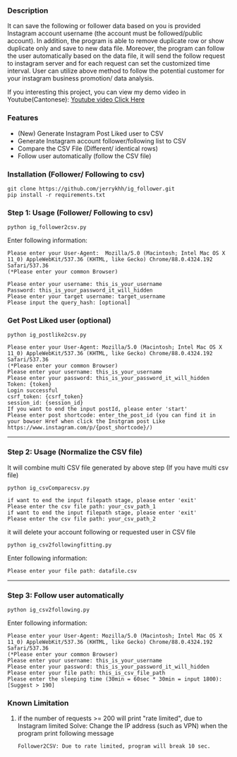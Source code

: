 ### Description
It can save the following or follower data based on you is provided Instagram account username (the account must be followed/public account). In addition, the program is able to remove duplicate row or show duplicate only and save to new data file. Moreover, the program can follow the user automatically based on the data file, it will send the follow request to instagram server and for each request can set the customized time interval. User can utilize above method to follow the potential customer for your instagram business promotion/ data analysis.

If you interesting this project, you can view my demo video in Youtube(Cantonese):
[Youtube video Click Here](https://youtu.be/7SdcSPcPb8c)
### Features
- (New) Generate Instagram Post Liked user to CSV
- Generate Instagram account follower/following list to CSV
- Compare the CSV File (Different/ identical rows)
- Follow user automatically (follow the CSV file)

### Installation (Follower/ Following to csv)
```
git clone https://github.com/jerrykhh/ig_follower.git
pip install -r requirements.txt
```

### Step 1: Usage (Follower/ Following to csv)
```
python ig_follower2csv.py
```
Enter following information:
```
Please enter your User-Agent:  Mozilla/5.0 (Macintosh; Intel Mac OS X 11_0) AppleWebKit/537.36 (KHTML, like Gecko) Chrome/88.0.4324.192 Safari/537.36
(*Please enter your common Browser)

Please enter your username: this_is_your_username
Password: this_is_your_password_it_will_hidden
Please enter your target username: target_username
Please input the query_hash: [optional]
```
###  Get Post Liked user (optional)
```
python ig_postlike2csv.py
```
```
Please enter your User-Agent: Mozilla/5.0 (Macintosh; Intel Mac OS X 11_0) AppleWebKit/537.36 (KHTML, like Gecko) Chrome/88.0.4324.192 Safari/537.36
(*Please enter your common Browser)
Please enter your username: this_is_your_username
Please enter your password: this_is_your_password_it_will_hidden
Token: {token}
Login successful
csrf_token: {csrf_token}
session_id: {session_id}
If you want to end the input postId, please enter 'start'
Please enter post shortcode: enter_the_post_id (you can find it in your bowser Href when click the Instgram post Like https://www.instagram.com/p/{post_shortcode}/)
```

------

### Step 2: Usage (Normalize the CSV file)
It will combine multi CSV file generated by above step (If you have multi csv file)
```
python ig_csvComparecsv.py
```
```
if want to end the input filepath stage, please enter 'exit'
Please enter the csv file path: your_csv_path_1
if want to end the input filepath stage, please enter 'exit'
Please enter the csv file path: your_csv_path_2
```
it will delete your account following or requested user in CSV file
```
python ig_csv2followingfitting.py
```
Enter following information:
```
Please enter your file path: datafile.csv
```
------
### Step 3: Follow user automatically
```
python ig_csv2following.py
```
Enter following information:
```
Please enter your User-Agent: Mozilla/5.0 (Macintosh; Intel Mac OS X 11_0) AppleWebKit/537.36 (KHTML, like Gecko) Chrome/88.0.4324.192 Safari/537.36
(*Please enter your common Browser)
Please enter your username: this_is_your_username
Please enter your password: this_is_your_password_it_will_hidden
Please enter your file path: this_is_csv_file_path
Please enter the sleeping time (30min = 60sec * 30min = input 1800): [Suggest > 190]
```

### Known Limitation

1. if the number of requests >= 200 will print "rate limited", due to Instagram limited
   Solve: Change the IP address (such as VPN) when the program print following message
   ```
   Follower2CSV: Due to rate limited, program will break 10 sec.
   ```
   